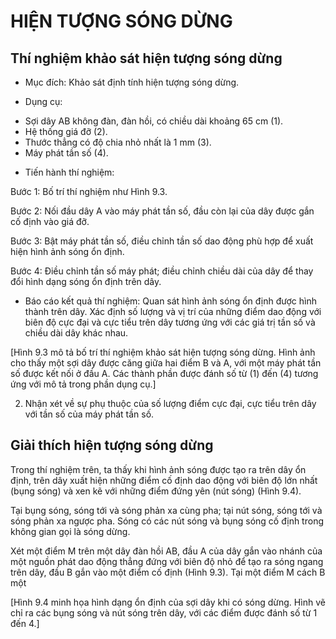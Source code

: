 # HIỆN TƯỢNG SÓNG DỪNG

## Thí nghiệm khảo sát hiện tượng sóng dừng

* Mục đích: Khảo sát định tính hiện tượng sóng dừng.

* Dụng cụ:
- Sợi dây AB không đàn, đàn hồi, có chiều dài khoảng 65 cm (1).
- Hệ thống giá đỡ (2).
- Thước thẳng có độ chia nhỏ nhất là 1 mm (3).
- Máy phát tần số (4).

* Tiến hành thí nghiệm:

Bước 1: Bố trí thí nghiệm như Hình 9.3.

Bước 2: Nối đầu dây A vào máy phát tần số, đầu còn lại của dây được gắn cố định vào giá đỡ.

Bước 3: Bật máy phát tần số, điều chỉnh tần số dao động phù hợp để xuất hiện hình ảnh sóng ổn định.

Bước 4: Điều chỉnh tần số máy phát; điều chỉnh chiều dài của dây để thay đổi hình dạng sóng ổn định trên dây.

* Báo cáo kết quả thí nghiệm:
Quan sát hình ảnh sóng ổn định được hình thành trên dây. Xác định số lượng và vị trí của những điểm dao động với biên độ cực đại và cực tiểu trên dây tương ứng với các giá trị tần số và chiều dài dây khác nhau.

[Hình 9.3 mô tả bố trí thí nghiệm khảo sát hiện tượng sóng dừng. Hình ảnh cho thấy một sợi dây được căng giữa hai điểm B và A, với một máy phát tần số được kết nối ở đầu A. Các thành phần được đánh số từ (1) đến (4) tương ứng với mô tả trong phần dụng cụ.]

2. Nhận xét về sự phụ thuộc của số lượng điểm cực đại, cực tiểu trên dây với tần số của máy phát tần số.

## Giải thích hiện tượng sóng dừng

Trong thí nghiệm trên, ta thấy khi hình ảnh sóng được tạo ra trên dây ổn định, trên dây xuất hiện những điểm cố định dao động với biên độ lớn nhất (bụng sóng) và xen kẽ với những điểm đứng yên (nút sóng) (Hình 9.4).

Tại bụng sóng, sóng tới và sóng phản xa cùng pha; tại nút sóng, sóng tới và sóng phản xa ngược pha. Sóng có các nút sóng và bụng sóng cố định trong không gian gọi là sóng dừng.

Xét một điểm M trên một dây đàn hồi AB, đầu A của dây gắn vào nhánh của một nguồn phát dao động thẳng đứng với biên độ nhỏ để tạo ra sóng ngang trên dây, đầu B gắn vào một điểm cố định (Hình 9.3). Tại một điểm M cách B một

[Hình 9.4 minh họa hình dạng ổn định của sợi dây khi có sóng dừng. Hình vẽ chỉ ra các bụng sóng và nút sóng trên dây, với các điểm được đánh số từ 1 đến 4.]